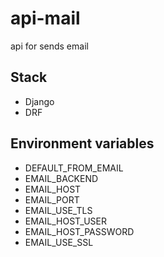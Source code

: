 # api-mail
api for sends email

## Stack
* Django
* DRF

## Environment variables
* DEFAULT_FROM_EMAIL
* EMAIL_BACKEND
* EMAIL_HOST
* EMAIL_PORT
* EMAIL_USE_TLS
* EMAIL_HOST_USER
* EMAIL_HOST_PASSWORD
* EMAIL_USE_SSL
